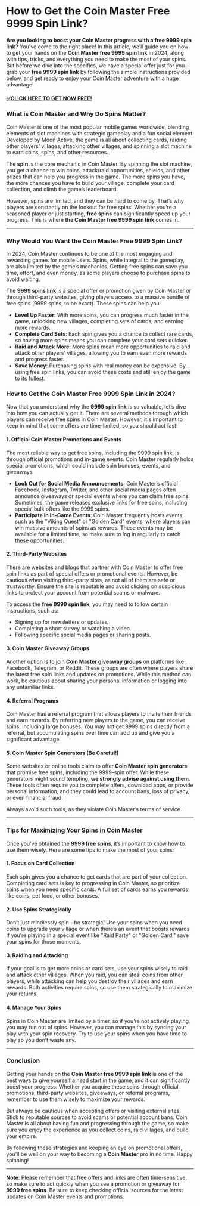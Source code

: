 # How to Get the Coin Master Free 9999 Spin Link?

**Are you looking to boost your Coin Master progress with a free 9999 spin link?** You've come to the right place! In this article, we’ll guide you on how to get your hands on the **Coin Master free 9999 spin link** in 2024, along with tips, tricks, and everything you need to make the most of your spins. But before we dive into the specifics, we have a special offer just for you—grab your **free 9999 spin link** by following the simple instructions provided below, and get ready to enjoy your Coin Master adventure with a huge advantage!

#### [✅CLICK HERE TO GET NOW FREE!](https://edris2025.github.io/spins/)

### What is Coin Master and Why Do Spins Matter?

Coin Master is one of the most popular mobile games worldwide, blending elements of slot machines with strategic gameplay and a fun social element. Developed by Moon Active, the game is all about collecting cards, raiding other players’ villages, attacking other villages, and spinning a slot machine to earn coins, spins, and other resources.

The **spin** is the core mechanic in Coin Master. By spinning the slot machine, you get a chance to win coins, attack/raid opportunities, shields, and other prizes that can help you progress in the game. The more spins you have, the more chances you have to build your village, complete your card collection, and climb the game’s leaderboard.

However, spins are limited, and they can be hard to come by. That’s why players are constantly on the lookout for free spins. Whether you’re a seasoned player or just starting, **free spins** can significantly speed up your progress. This is where **the Coin Master free 9999 spin link** comes in.

---

### Why Would You Want the Coin Master Free 9999 Spin Link?

In 2024, Coin Master continues to be one of the most engaging and rewarding games for mobile users. Spins, while integral to the gameplay, are also limited by the game’s mechanics. Getting free spins can save you time, effort, and even money, as some players choose to purchase spins to avoid waiting.

The **9999 spins link** is a special offer or promotion given by Coin Master or through third-party websites, giving players access to a massive bundle of free spins (9999 spins, to be exact). These spins can help you:

- **Level Up Faster**: With more spins, you can progress much faster in the game, unlocking new villages, completing sets of cards, and earning more rewards.
- **Complete Card Sets**: Each spin gives you a chance to collect rare cards, so having more spins means you can complete your card sets quicker.
- **Raid and Attack More**: More spins mean more opportunities to raid and attack other players' villages, allowing you to earn even more rewards and progress faster.
- **Save Money**: Purchasing spins with real money can be expensive. By using free spin links, you can avoid these costs and still enjoy the game to its fullest.

### How to Get the Coin Master Free 9999 Spin Link in 2024?

Now that you understand why the **9999 spin link** is so valuable, let’s dive into how you can actually get it. There are several methods through which players can receive free spins in Coin Master. However, it's important to keep in mind that some offers are time-limited, so you should act fast!

#### 1. **Official Coin Master Promotions and Events**
The most reliable way to get free spins, including the 9999 spin link, is through official promotions and in-game events. Coin Master regularly holds special promotions, which could include spin bonuses, events, and giveaways.

- **Look Out for Social Media Announcements**: Coin Master’s official Facebook, Instagram, Twitter, and other social media pages often announce giveaways or special events where you can claim free spins. Sometimes, the game releases exclusive links for free spins, including special bulk offers like the 9999 spins.
- **Participate in In-Game Events**: Coin Master frequently hosts events, such as the "Viking Quest" or "Golden Card" events, where players can win massive amounts of spins as rewards. These events may be available for a limited time, so make sure to log in regularly to catch these opportunities.

#### 2. **Third-Party Websites**
There are websites and blogs that partner with Coin Master to offer free spin links as part of special offers or promotional events. However, be cautious when visiting third-party sites, as not all of them are safe or trustworthy. Ensure the site is reputable and avoid clicking on suspicious links to protect your account from potential scams or malware.

To access the **free 9999 spin link**, you may need to follow certain instructions, such as:

- Signing up for newsletters or updates.
- Completing a short survey or watching a video.
- Following specific social media pages or sharing posts.

#### 3. **Coin Master Giveaway Groups**
Another option is to join **Coin Master giveaway groups** on platforms like Facebook, Telegram, or Reddit. These groups are often where players share the latest free spin links and updates on promotions. While this method can work, be cautious about sharing your personal information or logging into any unfamiliar links.

#### 4. **Referral Programs**
Coin Master has a referral program that allows players to invite their friends and earn rewards. By referring new players to the game, you can receive spins, including large bonuses. You may not get 9999 spins directly from a referral, but accumulating spins over time can add up and give you a significant advantage.

#### 5. **Coin Master Spin Generators (Be Careful!)**
Some websites or online tools claim to offer **Coin Master spin generators** that promise free spins, including the 9999-spin offer. While these generators might sound tempting, **we strongly advise against using them**. These tools often require you to complete offers, download apps, or provide personal information, and they could lead to account bans, loss of privacy, or even financial fraud.

Always avoid such tools, as they violate Coin Master’s terms of service.

---

### Tips for Maximizing Your Spins in Coin Master

Once you’ve obtained the **9999 free spins**, it’s important to know how to use them wisely. Here are some tips to make the most of your spins:

#### 1. **Focus on Card Collection**
Each spin gives you a chance to get cards that are part of your collection. Completing card sets is key to progressing in Coin Master, so prioritize spins when you need specific cards. A full set of cards earns you rewards like coins, pet food, or other bonuses.

#### 2. **Use Spins Strategically**
Don’t just mindlessly spin—be strategic! Use your spins when you need coins to upgrade your village or when there’s an event that boosts rewards. If you’re playing in a special event like "Raid Party" or "Golden Card," save your spins for those moments.

#### 3. **Raiding and Attacking**
If your goal is to get more coins or card sets, use your spins wisely to raid and attack other villages. When you raid, you can steal coins from other players, while attacking can help you destroy their villages and earn rewards. Both activities require spins, so use them strategically to maximize your returns.

#### 4. **Manage Your Spins**
Spins in Coin Master are limited by a timer, so if you’re not actively playing, you may run out of spins. However, you can manage this by syncing your play with your spin recovery. Try to use your spins when you have time to play so you don’t waste any.

---

### Conclusion

Getting your hands on the **Coin Master free 9999 spin link** is one of the best ways to give yourself a head start in the game, and it can significantly boost your progress. Whether you acquire these spins through official promotions, third-party websites, giveaways, or referral programs, remember to use them wisely to maximize your rewards.

But always be cautious when accepting offers or visiting external sites. Stick to reputable sources to avoid scams or potential account bans. Coin Master is all about having fun and progressing through the game, so make sure you enjoy the experience as you collect coins, raid villages, and build your empire.

By following these strategies and keeping an eye on promotional offers, you’ll be well on your way to becoming a **Coin Master** pro in no time. Happy spinning!

---

**Note**: Please remember that free offers and links are often time-sensitive, so make sure to act quickly when you see a promotion or giveaway for **9999 free spins**. Be sure to keep checking official sources for the latest updates on Coin Master events and promotions.
